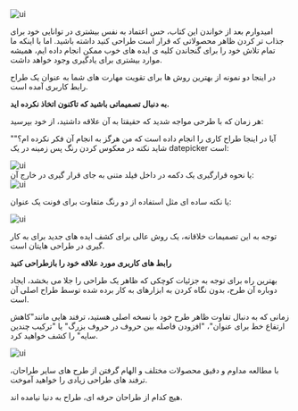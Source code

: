 <div class="flex justify-center my-12">
    <img src="/images/refactoring-ui/image465.jpeg" alt="ui"  />
</div>

امیدوارم بعد از خواندن این کتاب، حس اعتماد به نفس بیشتری در توانایی خود برای جذاب تر کردن ظاهر محصولاتی که قرار است طراحی کنید داشته باشید. اما با اینکه ما تمام تلاش خود را برای گنجاندن کلیه ی ایده های خوب ممکن انجام داده ایم، همیشه موارد بیشتری برای یادگیری وجود خواهد داشت.

در اینجا دو نمونه از بهترین روش ها برای تقویت مهارت های شما به عنوان یک طراح رابط کاربری آمده است.

**به دنبال تصمیماتی باشید که تاکنون اتخاذ نکرده اید.**

هر زمان که با طرحی مواجه شدید که حقیقتا به آن علاقه داشتید، از خود بپرسید:

"آیا در اینجا طراح کاری را انجام داده است که من هرگز به انجام آن فکر نکرده ام؟" شاید نکته در معکوس کردن رنگ پس زمینه در یک datepicker است:

<div class="flex justify-center my-12">
    <img src="/images/refactoring-ui/image466.jpg" alt="ui"  />
</div> یا نحوه قرارگیری یک دکمه در داخل فیلد متنی به جای قرار گیری در خارج آن:

<div class="flex justify-center my-12">
    <img src="/images/refactoring-ui/image467.jpg" alt="ui"  />
</div>

یا نکته ساده ای مثل استفاده از دو رنگ متفاوت برای فونت یک عنوان:

<div class="flex justify-center my-12">
    <img src="/images/refactoring-ui/image468.jpg" alt="ui"  />
</div>

توجه به این تصمیمات خلاقانه، یک روش عالی برای کشف ایده های جدید برای به کار گیری در طراحی هایتان است.

**رابط های کاربری مورد علاقه خود را بازطراحی کنید**

بهترین راه برای توجه به جزئیات کوچکی که ظاهر یک طراحی را جلا می بخشد، ایجاد دوباره آن طرح، بدون نگاه کردن به ابزارهای به کار برده شده توسط طراح اصلی آن است.

زمانی که به دنبال تفاوت ظاهر طرح خود با نسخه اصلی هستید، ترفند هایی مانند"کاهش ارتفاع خط برای عنوان"، "افزودن فاصله بین حروف در حروف بزرگ" یا "ترکیب چندین سایه" را کشف خواهید کرد.

<div class="flex justify-center my-12">
    <img src="/images/refactoring-ui/image469.jpg" alt="ui"  />
</div>

با مطالعه مداوم و دقیق محصولات مختلف و الهام گرفتن از طرح های سایر طراحان، ترفند های طراحی زیادی را خواهید آموخت.

هیچ کدام از طراحان حرفه ای، طراح به دنیا نیامده اند.
